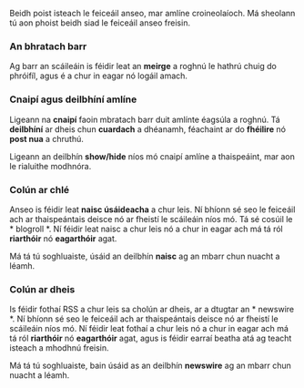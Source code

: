 Beidh poist isteach le feiceáil anseo, mar amlíne croineolaíoch. Má sheolann tú aon phoist beidh siad le feiceáil anseo freisin.

### An bhratach barr
Ag barr an scáileáin is féidir leat an **meirge** a roghnú le hathrú chuig do phróifíl, agus é a chur in eagar nó logáil amach.

### Cnaipí agus deilbhíní amlíne
Ligeann na **cnaipí** faoin mbratach barr duit amlínte éagsúla a roghnú. Tá **deilbhíní** ar dheis chun **cuardach** a dhéanamh, féachaint ar do **fhéilire** nó **post nua** a chruthú.

Ligeann an deilbhín **show/hide** níos mó cnaipí amlíne a thaispeáint, mar aon le rialuithe modhnóra.

### Colún ar chlé
Anseo is féidir leat **naisc úsáideacha** a chur leis. Ní bhíonn sé seo le feiceáil ach ar thaispeántais deisce nó ar fheistí le scáileáin níos mó. Tá sé cosúil le * blogroll *. Ní féidir leat naisc a chur leis nó a chur in eagar ach má tá ról **riarthóir** nó **eagarthóir** agat.

Má tá tú soghluaiste, úsáid an deilbhín **naisc** ag an mbarr chun nuacht a léamh.

### Colún ar dheis
Is féidir fothaí RSS a chur leis sa cholún ar dheis, ar a dtugtar an * newswire *. Ní bhíonn sé seo le feiceáil ach ar thaispeántais deisce nó ar fheistí le scáileáin níos mó. Ní féidir leat fothaí a chur leis nó a chur in eagar ach má tá ról **riarthóir** nó **eagarthóir** agat, agus is féidir earraí beatha atá ag teacht isteach a mhodhnú freisin.

Má tá tú soghluaiste, bain úsáid as an deilbhín **newswire** ag an mbarr chun nuacht a léamh.
